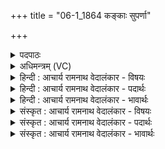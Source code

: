 +++
title = "06-1_1864 कङ्काः सुपर्णा"

+++
<details><summary>पदपाठः</summary>

क꣣ङ्काः꣢। सु꣣प꣢र्णाः। सु꣣। पर्णाः꣢। अ꣡नु꣢꣯। य꣣न्तु। एनान्। गृ꣡ध्रा꣢꣯णाम्। अ꣡न्न꣢꣯म्। अ꣣सौ꣢। अ꣣स्तु। से꣡ना꣢꣯। मा। ए꣣षाम्। मोचि। अघहारः꣢। अ꣣घ। हारः꣢। च꣣। न꣢। इ꣣न्द्र। व꣡या꣢꣯ꣳसि। ए꣣नान्। अ꣣नु꣡संय꣢न्तु। अ꣣नु। सं꣡य꣢꣯न्तु। स꣡र्वा꣢꣯न्। १८६४।
</details>

<details><summary>अधिमन्त्रम् (VC)</summary>

- इन्द्रः
- अप्रतिरथ ऐन्द्रः
- त्रिष्टुप्
- धैवतः
</details>

<details><summary>हिन्दी : आचार्य रामनाथ वेदालंकार - विषयः</summary>

प्रथम मन्त्र में शत्रुसेना के समूलोच्छेद का विषय है।
</details>

<details><summary>हिन्दी : आचार्य रामनाथ वेदालंकार - पदार्थः</summary>

पदार्थान्वयभाषाः -  (सुपर्णाः) सुदृढ़ पङ्खोंवाली (कङ्काः) चीलें (एनान्) इन शत्रुओं का (अनुयन्तु) पीछा करें। (असौ सेना)वह शत्रु-सेना (गृध्राणाम्) गिद्धों का (अन्नम् अस्तु) भोजन बने। हे (इन्द्र) सेनापतितुल्य जीवात्मन् ! (एषाम्) इन शत्रुओं में से (अघहारः च न) पाप का भागी कोई भी (मा मोचि) जिन्दा न छूटे। (एनान् सर्वान्) इन सबका (वयांसि) माँसभक्षी पक्षी (अनु संयन्तु) पीछा करें,इन्हें खा जाएँ ॥१॥
</details>

<details><summary>हिन्दी : आचार्य रामनाथ वेदालंकार - भावार्थः</summary>

भावार्थभाषाः -  जैसे बाह्य युद्ध में मारे गये शत्रु गिद्ध आदि माँसभक्षक पक्षियों से समाप्त किये जाते हैं,वैसे ही आन्तरिक देवासुरसङ्ग्राम में जीवात्मा से मारे गये काम-क्रोध आदि शत्रुओं का नाम भी न बचे,ऐसा प्रयत्न मनुष्यों को करना चाहिए ॥१॥
</details>

<details><summary>संस्कृत : आचार्य रामनाथ वेदालंकार - विषयः</summary>

तत्रादौ शत्रुसेनायाः समूलोच्छेदविषयं प्राह।
</details>

<details><summary>संस्कृत : आचार्य रामनाथ वेदालंकार - पदार्थः</summary>

पदार्थान्वयभाषाः -  (सुपर्णाः) दृढपर्णाः (कङ्काः) चिल्लपक्षिणः (एनान्) इमान् शत्रून् (अनु यन्तु) अनुगच्छन्तु। (असौ सेना) शत्रूणां सा चमूः, (गृध्राणाम्) एतन्नाम्नां पक्षिणाम् (अन्नम् अस्तु) भोजनं भवतु। हे (इन्द्र) सेनापतिरिव वीर जीवात्मन् ! (एषाम्) शत्रूणाम् (अघहारः च न) पापहारकः कश्चिदपि (मा मोचि) न मुच्यताम्। (एनान् सर्वान्) इमान् निःशेषानपि (वयांसि) क्रव्यादाः पक्षिणः (अनु संयन्तु) अनुप्राप्नुवन्तु भक्षयन्त्वित्यर्थः ॥१॥
</details>

<details><summary>संस्कृत : आचार्य रामनाथ वेदालंकार - भावार्थः</summary>

भावार्थभाषाः -  यथा बाह्ये रणे मारिताः शत्रवो गृध्रादिभिर्मांसभक्षकैः पक्षिभिः निःशेषाः क्रियन्ते तथैवाभ्यन्तरे देवासुरसंग्रामे जीवात्मना हतानां कामक्रोधादीनां सपत्नानां यथा नामापि च शिष्येत तथा मनुष्यैः प्रयतनीयम् ॥१॥
</details>
